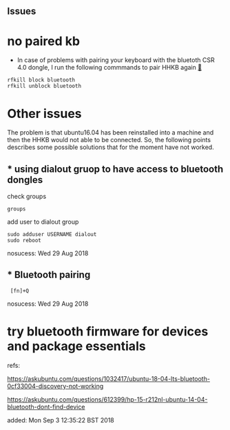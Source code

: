 Issues
---


# no paired kb

* In case of problems with pairing your keyboard with the bluetoth CSR 4.0 dongle,
I run the following commmands to pair HHKB again  [:link:](https://askubuntu.com/questions/787023/bluetooth-not-working-on-ubuntu-16-04-lts)

```
rfkill block bluetooth
rfkill unblock bluetooth
```



# Other issues

The problem is that ubuntu16.04 has been reinstalled into 
a machine and then the HHKB would not able to be connected. 
So, the following points describes some possible solutions
that for the moment have not worked. 


## * using dialout gruop to have access to bluetooth dongles

check groups
```
groups
```

add user to dialout group
```
sudo adduser USERNAME dialout
sudo reboot
```

nosucess: Wed 29 Aug 2018

## * Bluetooth pairing

```
 [fn]+Q 
```

nosucess: Wed 29 Aug 2018




# try bluetooth firmware for devices and package essentials



refs:

https://askubuntu.com/questions/1032417/ubuntu-18-04-lts-bluetooth-0cf33004-discovery-not-working

https://askubuntu.com/questions/612399/hp-15-r212nl-ubuntu-14-04-bluetooth-dont-find-device


added: Mon Sep  3 12:35:22 BST 2018



